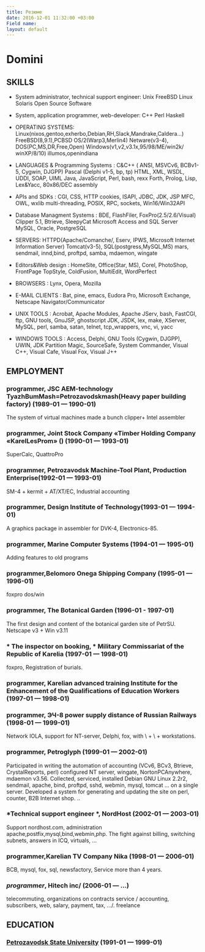 ```yaml
---
title: Резюме
date: 2016-12-01 11:32:00 +03:00
Field name: 
layout: default
---
```


# Domini

## SKILLS

* System administrator, technical support engineer: Unix FreeBSD Linux Solaris Open Source Software

* System, application programmer, web-developer: С\+\+ Perl Haskell

* OPERATING SYSTEMS: Linux(nixos,gentoo,exherbo,Debian,RH,Slack,Mandrake,Caldera...)  FreeBSD(8,9.1),PCBSD  OS/2(Warp3,Merlin4)  Netware(v3-4), DOS(PC,MS,DR,Free,Open) Windows(v1,v2,v3.1x,95/98/ME/win2k/ winXP/8/10) illumos,openindiana

* LANGUAGES & Programming Systems : C&C\+\+ ( ANSI, MSVCv6, BCBv1-5, Cygwin, DJGPP)  Pascal (Delphi v1-5, bp, tp)  HTML, XML, WSDL,  UDDI, SOAP, UIML Java, JavaScript, Perl, bash, rexx  Forth, Prolog, Lisp, Lex&Yacc, 80x86/DEC  assembly

* APIs and SDKs : CGI, CSS, HTTP cookies, ISAPI, JDBC, JDK, JSP MFC, OWL, wxlib  multi-threading, POSIX, RPC, sockets,  Win16/Win32API

* Database Managment Systems : BDE, FlashFiler, FoxPro(2.5/2.6/Visual)  Clipper 5.1, Btrieve, SleepyCat Microsoft Access and SQL Server MySQL, Oracle, PostgreSQL

* SERVERS: HTTPD(Apache/Comanche/, Eserv, IPWS, Microsoft Internet Information Server) Tomcat(v3-5),  SQL(postgress,MySQL,MS)  mars, sendmail, innd,bind, proftpd, samba, mdaemon, wingate

* Editors&Web design : HomeSite, Office(Star, MS), Corel, PhotoShop, FrontPage  TopStyle, ColdFusion, MultiEdit, WordPerfect

* BROWSERS : Lynx, Opera, Mozilla

* E-MAIL CLIENTS : Bat, pine, emacs, Eudora Pro, Microsoft Exchange, Netscape Navigator/Communicator

* UNIX TOOLS : Acrobat, Apache Modules, Apache JServ, bash, FastCGI, ftp, GNU tools, GnuJSP, ghostscript JDK, JSDK,  lex, make, XServer, MySQL, perl, samba, satan, telnet, tcp_wrappers, vnc, vi, yacc

* WINDOWS TOOLS : Access, Delphi, GNU Tools (Cygwin, DJGPP), UWIN, JDK Partition Magic, SourceSafe, System  Commander, Visual C\+\+, Visual Cafe, Visual Fox, Visual J\+\+

## EMPLOYMENT

### programmer,  JSC AEM-technology TyazhBumMash=Petrozavodskmash(Heavy paper building factory) (1989-01 — 1990-01)

The system of virtual machines made a bunch clipper\+ Intel assembler

### programmer, Joint Stock Company «Timber Holding Company «KarelLesProm» () (1990-01 — 1993-01)

SuperCalc, QuattroPro

### programmer, Petrozavodsk Machine-Tool Plant, Production Enterprise(1992-01 — 1993-01)

SM-4 \+ kermit \+ AT/XT/EC, Industrial accounting

### programmer, Design Institute of Technology(1993-01 — 1994-01)

A graphics package in assembler for DVK-4, Electronics-85.

### programmer, Marine Computer Systems (1994-01 — 1995-01)

Adding features to old programs

### programmer,Belomoro Onega Shipping Company (1995-01 — 1996-01)

foxpro dos/win

### programmer, The Botanical Garden (1996-01 - 1997-01)

The first design and content of the botanical garden site of PetrSU. Netscape v3 \+ Win v3.11

### * The inspector on booking, * Military Commissariat of the Republic of Karelia (1997-01 — 1998-01)

foxpro, Registration of burials.

### programmer, Karelian advanced training Institute for the Enhancement of the Qualifications of Education Workers (1997-01 — 1998-01)

### programmer, ЭЧ-8 power supply distance of Russian Railways (1998-01 — 1999-01)

Network IOLA, support for NT-server, Delphi, fox, with \ + \ + workstations.

### programmer, Petroglyph (1999-01 — 2002-01)

Participated in writing the automation of accounting (VCv6, BCv3, Btrieve, CrystalReports, perl) configured NT server, wingate, NortonPCAnywhere, mdaemon v3.56. Collected, serviced, installed Debian GNU Linux 2.2r2, sendmail, apache, bind, proftpd, sshd, webmin, mysql, tomcat ... on a single server. Developed a system for generating and updating the site on perl, counter, B2B Internet shop. ..


### *Technical support engineer *, NordHost (2002-01 — 2003-01)

Support nordhost.com, administration apache,postfix,mysql,bind,webmin,php. The fight against billing, switching subnets, answers in ICQ, virtuals, ...

### programmer,Karelian TV Company Nika (1998-01 — 2006-01)

BCB, mysql, fox, sql, newsfactory, Service more than 4 years.

### *programmer*, Hitech inc/ (2006-01 — ...)

telecommuting,  organizations on contracts service / accounting, subscribers, web, salary, payment, tax, .../. freelance

## EDUCATION

### [ Petrozavodsk State University](https://petrsu.ru/en) (1991-01 — 1999-01)